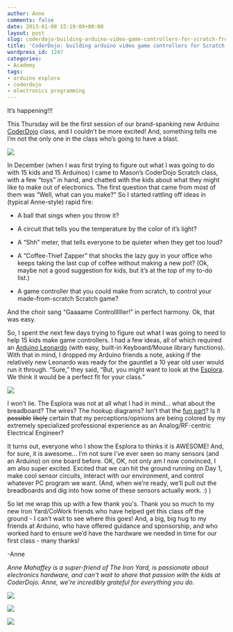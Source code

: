 ```yaml
---
author: Anne
comments: false
date: 2013-01-08 15:19:09+00:00
layout: post
slug: coderdojo-building-arduino-video-game-controllers-for-scratch-from-scratch
title: 'CoderDojo: building arduino video game controllers for Scratch, from scratch'
wordpress_id: 1247
categories:
- Academy
tags:
- arduino esplora
- coderdojo
- electronics programming
---
```


It’s happening!!!

This Thursday will be the first session of our brand-spanking new Arduino [CoderDojo](http://www.theironyard.com/academy/kids) class, and I couldn’t be more excited! And, something tells me I’m not the only one in the class who’s going to have a blast.

[![](http://blog.theironyard.com/wp-content/uploads/2013/01/esplora-happy.jpg)](http://blog.theironyard.com/wp-content/uploads/2013/01/esplora-happy.jpg)

In December (when I was first trying to figure out what I was going to do with 15 kids and 15 Arduinos) I came to Mason’s CoderDojo Scratch class, with a few “toys” in hand, and chatted with the kids about what they might like to make out of electronics. The first question that came from most of them was “Well, what can you make?” So I started rattling off ideas in (typical Anne-style) rapid fire:



	
  * A ball that sings when you throw it?

	
  * A circuit that tells you the temperature by the color of it’s light?

	
  * A “Shh” meter, that tells everyone to be quieter when they get too loud?

	
  * A “Coffee-Thief Zapper” that shocks the lazy guy in your office who keeps taking the last cup of coffee without making a new pot?  (Ok, maybe not a good suggestion for kids, but it’s at the top of my to-do list.)

	
  * A game controller that you could make from scratch, to control your made-from-scratch Scratch game?



And the choir sang “Gaaaame Controllllller!” in perfect harmony. Ok, that was easy.

So, I spent the next few days trying to figure out what I was going to need to help 15 kids make game controllers. I had a few ideas, all of which required an [Arduino Leonardo](http://arduino.cc/en/Main/ArduinoBoardLeonardo) (with easy, built-in Keyboard/Mouse library functions). With that in mind, I dropped my Arduino friends a note, asking if the relatively new Leonardo was ready for the gauntlet a 10 year old user would run it through. “Sure,” they said, “But, you might want to look at the [Esplora](http://arduino.cc/en/Main/ArduinoBoardEsplora). We think it would be a perfect fit for your class.”

[![](http://blog.theironyard.com/wp-content/uploads/2013/01/arduino-esplora-kit.jpg)](http://blog.theironyard.com/wp-content/uploads/2013/01/arduino-esplora-kit.jpg)

I won’t lie. The Esplora was not at all what I had in mind... what about the breadboard? The wires?  The hookup diagrams?  Isn’t that the [fun part](http://learn.adafruit.com/assets/2442)? Is it <del>possible</del> <del>likely</del> certain that my perceptions/opinions are being colored by my extremely specialized professional experience as an Analog/RF-centric Electrical Engineer?

It turns out, everyone who I show the Esplora to thinks it is AWESOME! And, for sure, it is awesome... I’m not sure I’ve ever seen so many sensors (and an Arduino) on one board before. OK, OK, not only am I now convinced, I am also super excited. Excited that we can hit the ground running on Day 1, make cool sensor circuits, interact with our environment, and control whatever PC program we want. (And, when we’re ready, we’ll pull out the breadboards and dig into how some of these sensors actually work. :) )

So let me wrap this up with a few thank you's. Thank you so much to my new Iron Yard/CoWork friends who have helped get this class off the ground - I can’t wait to see where this goes! And, a big, big hug to my friends at Arduino, who have offered guidance and sponsorship, and who worked hard to ensure we’d have the hardware we needed in time for our first class - many thanks!

-Anne

_Anne Mahaffey is a super-friend of The Iron Yard, is passionate about electronics hardware, and can't wait to share that passion with the kids at CoderDojo. Anne, we're incredibly grateful for everything you do._

[![](http://blog.theironyard.com/wp-content/uploads/2013/01/arduino-esplora-box.jpg)](http://blog.theironyard.com/wp-content/uploads/2013/01/arduino-esplora-box.jpg)

[![](http://blog.theironyard.com/wp-content/uploads/2013/01/arduino-esplora-packaging.jpg)](http://blog.theironyard.com/wp-content/uploads/2013/01/arduino-esplora-packaging.jpg)

[![](http://blog.theironyard.com/wp-content/uploads/2013/01/arduino-esplora-detail.jpg)](http://blog.theironyard.com/wp-content/uploads/2013/01/arduino-esplora-detail.jpg)
